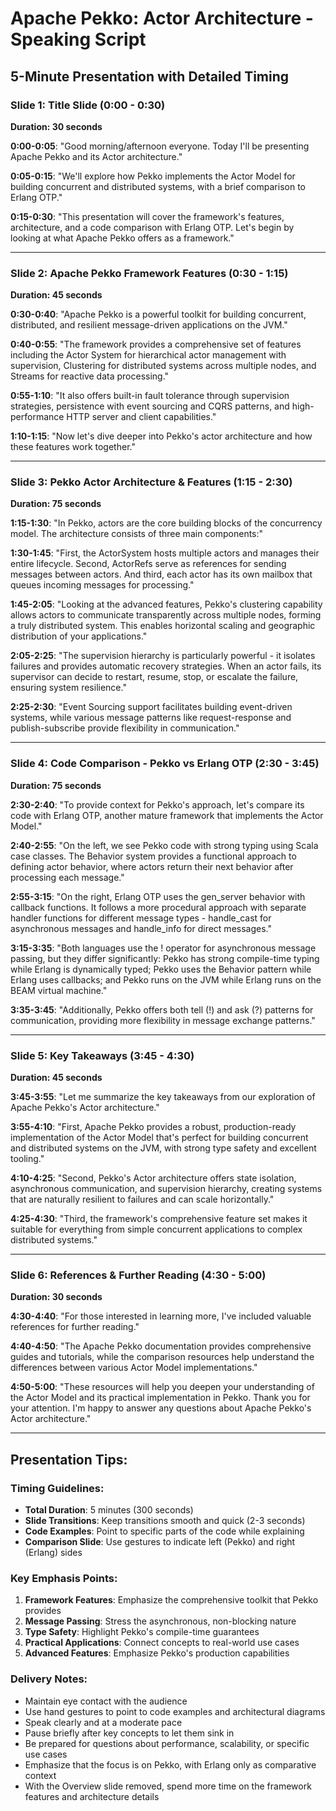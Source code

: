 # Apache Pekko: Actor Architecture - Speaking Script
## 5-Minute Presentation with Detailed Timing

### Slide 1: Title Slide (0:00 - 0:30)
**Duration: 30 seconds**

**0:00-0:05**: "Good morning/afternoon everyone. Today I'll be presenting Apache Pekko and its Actor architecture."

**0:05-0:15**: "We'll explore how Pekko implements the Actor Model for building concurrent and distributed systems, with a brief comparison to Erlang OTP."

**0:15-0:30**: "This presentation will cover the framework's features, architecture, and a code comparison with Erlang OTP. Let's begin by looking at what Apache Pekko offers as a framework."

---

### Slide 2: Apache Pekko Framework Features (0:30 - 1:15)
**Duration: 45 seconds**

**0:30-0:40**: "Apache Pekko is a powerful toolkit for building concurrent, distributed, and resilient message-driven applications on the JVM."

**0:40-0:55**: "The framework provides a comprehensive set of features including the Actor System for hierarchical actor management with supervision, Clustering for distributed systems across multiple nodes, and Streams for reactive data processing."

**0:55-1:10**: "It also offers built-in fault tolerance through supervision strategies, persistence with event sourcing and CQRS patterns, and high-performance HTTP server and client capabilities."

**1:10-1:15**: "Now let's dive deeper into Pekko's actor architecture and how these features work together."

---

### Slide 3: Pekko Actor Architecture & Features (1:15 - 2:30)
**Duration: 75 seconds**

**1:15-1:30**: "In Pekko, actors are the core building blocks of the concurrency model. The architecture consists of three main components:"

**1:30-1:45**: "First, the ActorSystem hosts multiple actors and manages their entire lifecycle. Second, ActorRefs serve as references for sending messages between actors. And third, each actor has its own mailbox that queues incoming messages for processing."

**1:45-2:05**: "Looking at the advanced features, Pekko's clustering capability allows actors to communicate transparently across multiple nodes, forming a truly distributed system. This enables horizontal scaling and geographic distribution of your applications."

**2:05-2:25**: "The supervision hierarchy is particularly powerful - it isolates failures and provides automatic recovery strategies. When an actor fails, its supervisor can decide to restart, resume, stop, or escalate the failure, ensuring system resilience."

**2:25-2:30**: "Event Sourcing support facilitates building event-driven systems, while various message patterns like request-response and publish-subscribe provide flexibility in communication."

---

### Slide 4: Code Comparison - Pekko vs Erlang OTP (2:30 - 3:45)
**Duration: 75 seconds**

**2:30-2:40**: "To provide context for Pekko's approach, let's compare its code with Erlang OTP, another mature framework that implements the Actor Model."

**2:40-2:55**: "On the left, we see Pekko code with strong typing using Scala case classes. The Behavior system provides a functional approach to defining actor behavior, where actors return their next behavior after processing each message."

**2:55-3:15**: "On the right, Erlang OTP uses the gen_server behavior with callback functions. It follows a more procedural approach with separate handler functions for different message types - handle_cast for asynchronous messages and handle_info for direct messages."

**3:15-3:35**: "Both languages use the ! operator for asynchronous message passing, but they differ significantly: Pekko has strong compile-time typing while Erlang is dynamically typed; Pekko uses the Behavior pattern while Erlang uses callbacks; and Pekko runs on the JVM while Erlang runs on the BEAM virtual machine."

**3:35-3:45**: "Additionally, Pekko offers both tell (!) and ask (?) patterns for communication, providing more flexibility in message exchange patterns."

---

### Slide 5: Key Takeaways (3:45 - 4:30)
**Duration: 45 seconds**

**3:45-3:55**: "Let me summarize the key takeaways from our exploration of Apache Pekko's Actor architecture."

**3:55-4:10**: "First, Apache Pekko provides a robust, production-ready implementation of the Actor Model that's perfect for building concurrent and distributed systems on the JVM, with strong type safety and excellent tooling."

**4:10-4:25**: "Second, Pekko's Actor architecture offers state isolation, asynchronous communication, and supervision hierarchy, creating systems that are naturally resilient to failures and can scale horizontally."

**4:25-4:30**: "Third, the framework's comprehensive feature set makes it suitable for everything from simple concurrent applications to complex distributed systems."

---

### Slide 6: References & Further Reading (4:30 - 5:00)
**Duration: 30 seconds**

**4:30-4:40**: "For those interested in learning more, I've included valuable references for further reading."

**4:40-4:50**: "The Apache Pekko documentation provides comprehensive guides and tutorials, while the comparison resources help understand the differences between various Actor Model implementations."

**4:50-5:00**: "These resources will help you deepen your understanding of the Actor Model and its practical implementation in Pekko. Thank you for your attention. I'm happy to answer any questions about Apache Pekko's Actor architecture."

---

## Presentation Tips:

### Timing Guidelines:
- **Total Duration**: 5 minutes (300 seconds)
- **Slide Transitions**: Keep transitions smooth and quick (2-3 seconds)
- **Code Examples**: Point to specific parts of the code while explaining
- **Comparison Slide**: Use gestures to indicate left (Pekko) and right (Erlang) sides

### Key Emphasis Points:
1. **Framework Features**: Emphasize the comprehensive toolkit that Pekko provides
2. **Message Passing**: Stress the asynchronous, non-blocking nature
3. **Type Safety**: Highlight Pekko's compile-time guarantees
4. **Practical Applications**: Connect concepts to real-world use cases
5. **Advanced Features**: Emphasize Pekko's production capabilities

### Delivery Notes:
- Maintain eye contact with the audience
- Use hand gestures to point to code examples and architectural diagrams
- Speak clearly and at a moderate pace
- Pause briefly after key concepts to let them sink in
- Be prepared for questions about performance, scalability, or specific use cases
- Emphasize that the focus is on Pekko, with Erlang only as comparative context
- With the Overview slide removed, spend more time on the framework features and architecture details

